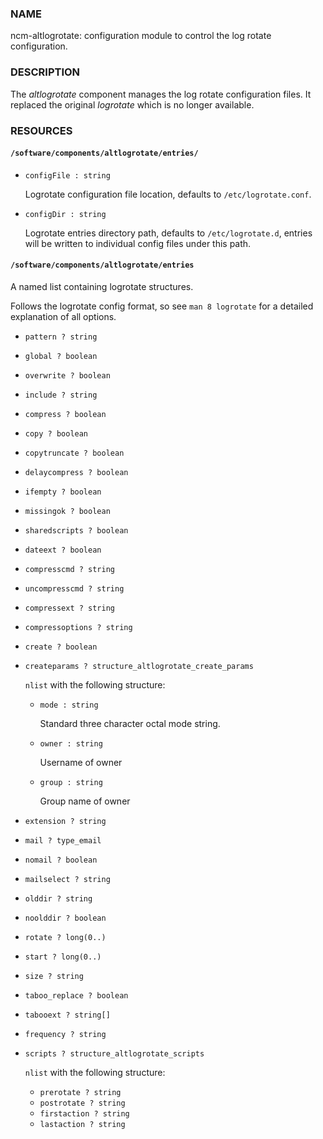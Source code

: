 
### NAME

ncm-altlogrotate: configuration module to control the log rotate configuration.

### DESCRIPTION

The _altlogrotate_ component manages the log rotate configuration files.
It replaced the original _logrotate_ which is no longer available.

### RESOURCES

#### `/software/components/altlogrotate/entries/`

- `configFile : string`

    Logrotate configuration file location, defaults to `/etc/logrotate.conf`.

- `configDir : string`

    Logrotate entries directory path, defaults to `/etc/logrotate.d`,
    entries will be written to individual config files under this path.

#### `/software/components/altlogrotate/entries`

A named list containing logrotate structures.

Follows the logrotate config format, so see `man 8 logrotate` for a detailed explanation of all options.

- `pattern ? string`
- `global ? boolean`
- `overwrite ? boolean`
- `include ? string`
- `compress ? boolean`
- `copy ? boolean`
- `copytruncate ? boolean`
- `delaycompress ? boolean`
- `ifempty ? boolean`
- `missingok ? boolean`
- `sharedscripts ? boolean`
- `dateext ? boolean`
- `compresscmd ? string`
- `uncompresscmd ? string`
- `compressext ? string`
- `compressoptions ? string`
- `create ? boolean`
- `createparams ? structure_altlogrotate_create_params`

    `nlist` with the following structure:

    - `mode : string`

        Standard three character octal mode string.

    - `owner : string`

        Username of owner

    - `group : string`

        Group name of owner

- `extension ? string`
- `mail ? type_email`
- `nomail ? boolean`
- `mailselect ? string`
- `olddir ? string`
- `noolddir ? boolean`
- `rotate ? long(0..)`
- `start ? long(0..)`
- `size ? string`
- `taboo_replace ? boolean`
- `tabooext ? string[]`
- `frequency ? string`
- `scripts ? structure_altlogrotate_scripts`

    `nlist` with the following structure:

    - `prerotate ? string`
    - `postrotate ? string`
    - `firstaction ? string`
    - `lastaction ? string`
